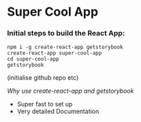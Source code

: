 # Super Cool App

### Initial steps to build the React App:

```
npm i -g create-react-app getstorybook
create-react-app super-cool-app
cd super-cool-app
getstorybook
```
(initialise github repo etc)

_Why use create-react-app and getstorybook_

- Super fast to set up
- Very detailed Documentation
